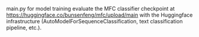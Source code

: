 main.py for model training
evaluate the MFC classifier checkpoint at https://huggingface.co/bunsenfeng/mfc/upload/main with the Huggingface infrastructure (AutoModelForSequenceClassification, text classification pipeline, etc.).
